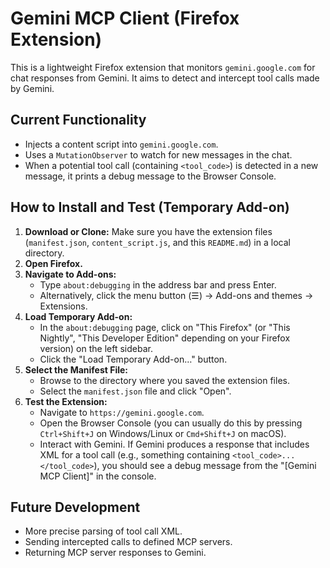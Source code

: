 # Gemini MCP Client (Firefox Extension)

This is a lightweight Firefox extension that monitors `gemini.google.com` for chat responses from Gemini. It aims to detect and intercept tool calls made by Gemini.

## Current Functionality

*   Injects a content script into `gemini.google.com`.
*   Uses a `MutationObserver` to watch for new messages in the chat.
*   When a potential tool call (containing `<tool_code>`) is detected in a new message, it prints a debug message to the Browser Console.

## How to Install and Test (Temporary Add-on)

1.  **Download or Clone:** Make sure you have the extension files (`manifest.json`, `content_script.js`, and this `README.md`) in a local directory.
2.  **Open Firefox.**
3.  **Navigate to Add-ons:**
    *   Type `about:debugging` in the address bar and press Enter.
    *   Alternatively, click the menu button (☰) -> Add-ons and themes -> Extensions.
4.  **Load Temporary Add-on:**
    *   In the `about:debugging` page, click on "This Firefox" (or "This Nightly", "This Developer Edition" depending on your Firefox version) on the left sidebar.
    *   Click the "Load Temporary Add-on…" button.
5.  **Select the Manifest File:**
    *   Browse to the directory where you saved the extension files.
    *   Select the `manifest.json` file and click "Open".
6.  **Test the Extension:**
    *   Navigate to `https://gemini.google.com`.
    *   Open the Browser Console (you can usually do this by pressing `Ctrl+Shift+J` on Windows/Linux or `Cmd+Shift+J` on macOS).
    *   Interact with Gemini. If Gemini produces a response that includes XML for a tool call (e.g., something containing `<tool_code>...</tool_code>`), you should see a debug message from the "[Gemini MCP Client]" in the console.

## Future Development

*   More precise parsing of tool call XML.
*   Sending intercepted calls to defined MCP servers.
*   Returning MCP server responses to Gemini.

```

